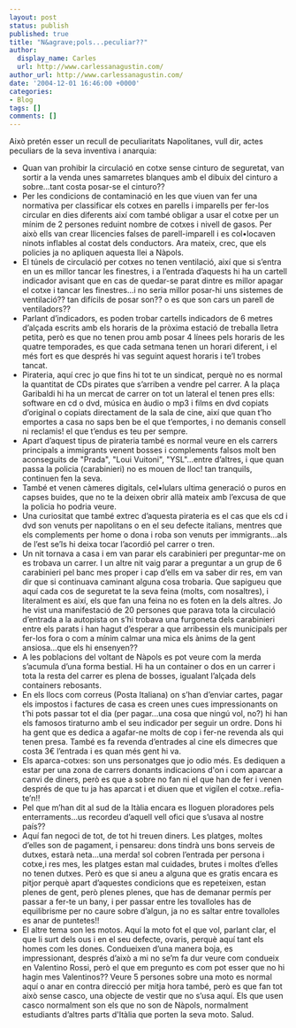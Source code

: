 ```yaml
---
layout: post
status: publish
published: true
title: "N&agrave;pols...peculiar??"
author:
  display_name: Carles
  url: http://www.carlessanagustin.com/
author_url: http://www.carlessanagustin.com/
date: '2004-12-01 16:46:00 +0000'
categories:
- Blog
tags: []
comments: []
---
```

Això pretén esser un recull de peculiaritats Napolitanes, vull dir, actes peculiars de la seva inventiva i anarquia:

* Quan van prohibir la circulació en cotxe sense cinturo de seguretat, van sortir a la venda unes samarretes blanques amb el dibuix del cinturo a sobre...tant costa posar-se el cinturo??
* Per les condicions de contaminació en les que viuen van fer una normativa per classificar els cotxes en parells i imparells per fer-los circular en dies diferents així com també obligar a usar el cotxe per un mínim de 2 persones reduint nombre de cotxes i nivell de gasos. Per això ells van crear llicencies falses de parell-imparell i es col•locaven ninots inflables al costat dels conductors. Ara mateix, crec, que els policies ja no apliquen aquesta llei a Nàpols.
* El túnels de circulació per cotxes no tenen ventilació, així que si s’entra en un es millor tancar les finestres, i a l’entrada d’aquests hi ha un cartell indicador avisant que en cas de quedar-se parat dintre es millor apagar el cotxe i tancar les finestres...i no seria millor posar-hi uns sistemes de ventilació?? tan difícils de posar son?? o es que son cars un parell de ventiladors??
* Parlant d’indicadors, es poden trobar cartells indicadors de 6 metres d’alçada escrits amb els horaris de la pròxima estació de treballa lletra petita, però es que no tenen prou amb posar 4 línees pels horaris de les quatre temporades, es que cada setmana tenen un horari diferent, i el més fort es que després hi vas seguint aquest horaris i te’l trobes tancat.
* Pirateria, aquí crec jo que fins hi tot te un sindicat, perquè no es normal la quantitat de CDs pirates que s’arriben a vendre pel carrer. A la plaça Garibaldi hi ha un mercat de carrer on tot un lateral el tenen pres ells: software en cd o dvd, música en àudio o mp3 i films en dvd copiats d’original o copiats directament de la sala de cine, així que quan t’ho emportes a casa no saps ben be el que t’emportes, i no demanis consell ni reclamis! el que t’endus es teu per sempre.
* Apart d’aquest tipus de pirateria també es normal veure en els carrers principals a immigrants venent bosses i complements falsos molt ben aconseguits de "Prada", "Loui Vuitoni", "YSL"...entre d’altres, i que quan passa la policia (carabinieri) no es mouen de lloc! tan tranquils, continuen fen la seva.
* També et venen càmeres digitals, cel•lulars ultima generació o puros en capses buides, que no te la deixen obrir allà mateix amb l’excusa de que la policia ho podria veure.
* Una curiositat que també extrec d’aquesta pirateria es el cas que els cd i dvd son venuts per napolitans o en el seu defecte italians, mentres que els complements per home o dona i roba son venuts per immigrants...als de l’est se’ls hi deixa tocar l’acordió pel carrer o tren.
* Un nit tornava a casa i em van parar els carabinieri per preguntar-me on es trobava un carrer. I un altre nit vaig parar a preguntar a un grup de 6 carabinieri pel banc mes proper i cap d’ells em va saber dir res, em van dir que si continuava caminant alguna cosa trobaria. Que sapigueu que aquí cada cos de seguretat te la seva feina (molts, com nosaltres), i literalment es així, els que fan una feina no es foten en la dels altres. Jo he vist una manifestació de 20 persones que parava tota la circulació d’entrada a la autopista on s’hi trobava una furgoneta dels carabinieri entre els parats i han hagut d’esperar a que arribessin els municipals per fer-los fora o com a mínim calmar una mica els ànims de la gent ansiosa...que els hi ensenyen??
* A les poblacions del voltant de Nàpols es pot veure com la merda s’acumula d’una forma bestial. Hi ha un container o dos en un carrer i tota la resta del carrer es plena de bosses, igualant l’alçada dels containers rebosants.
* En els llocs com correus (Posta Italiana) on s’han d’enviar cartes, pagar els impostos i factures de casa es creen unes cues impressionants on t’hi pots passar tot el dia (per pagar...una cosa que ningú vol, no?) hi han els famosos tiraturno amb el seu indicador per seguir un ordre. Dons hi ha gent que es dedica a agafar-ne molts de cop i fer-ne revenda als qui tenen presa. També es fa revenda d’entrades al cine els dimecres que costa 3€ l’entrada i es quan més gent hi va.
* Els aparca-cotxes: son uns personatges que jo odio més. Es dediquen a estar per una zona de carrers donants indicacions d'on i com aparcar a canvi de diners, però es que a sobre no fan ni el que han de fer i venen després de que tu ja has aparcat i et diuen que et vigilen el cotxe..refia-te’n!!
* Pel que m’han dit al sud de la Itàlia encara es lloguen ploradores pels enterraments...us recordeu d’aquell vell ofici que s’usava al nostre país??
* Aquí fan negoci de tot, de tot hi treuen diners. Les platges, moltes d’elles son de pagament, i pensareu: dons tindrà uns bons serveis de dutxes, estarà neta...una merda! sol cobren l’entrada per persona i cotxe,i res mes, les platges estan mal cuidades, brutes i moltes d’elles no tenen dutxes. Però es que si aneu a alguna que es gratis encara es pitjor perquè apart d’aquestes condicions que es repeteixen, estan plenes de gent, però plenes plenes, que has de demanar permís per passar a fer-te un bany, i per passar entre les tovalloles has de equilibrisme per no caure sobre d’algun, ja no es saltar entre tovalloles es anar de puntetes!!
* El altre tema son les motos. Aquí la moto fot el que vol, parlant clar, el que li surt dels ous i en el seu defecte, ovaris, perquè aquí tant els homes com les dones. Condueixen d’una manera boja, es impressionant, després d’això a mi no se’m fa dur veure com condueix en Valentino Rossi, però el que em pregunto es com pot esser que no hi hagin mes Valentinos?? Veure 5 persones sobre una moto es normal aquí o anar en contra direcció per mitja hora també, però es que fan tot això sense casco, una objecte de vestir que no s’usa aquí. Els que usen casco normalment son els que no son de Nàpols, normalment estudiants d’altres parts d'Itàlia que porten la seva moto.
Salud.
